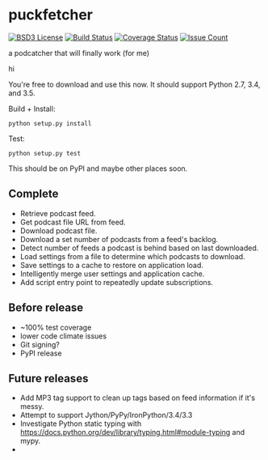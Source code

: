 # puckfetcher
[![BSD3 License](http://img.shields.io/badge/license-BSD3-brightgreen.svg)](https://tldrlegal.com/license/bsd-3-clause-license-%28revised%29)
[![Build Status](https://travis-ci.org/andrewmichaud/puckfetcher.svg?branch=master)](https://travis-ci.org/andrewmichaud/puckfetcher)
[![Coverage Status](https://coveralls.io/repos/andrewmichaud/puckfetcher/badge.svg?branch=master&service=github)](https://coveralls.io/github/andrewmichaud/puckfetcher?branch=master)
[![Issue Count](https://codeclimate.com/github/andrewmichaud/puckfetcher/badges/issue_count.svg)](https://codeclimate.com/github/andrewmichaud/puckfetcher)

a podcatcher that will finally work (for me)

hi

You're free to download and use this now. It should support Python 2.7, 3.4, and 3.5.

Build + Install:
```
python setup.py install
```

Test:
```
python setup.py test
```

This should be on PyPI and maybe other places soon.

## Complete

- Retrieve podcast feed.
- Get podcast file URL from feed.
- Download podcast file.
- Download a set number of podcasts from a feed's backlog.
- Detect number of feeds a podcast is behind based on last downloaded.
- Load settings from a file to determine which podcasts to download.
- Save settings to a cache to restore on application load.
- Intelligently merge user settings and application cache.
- Add script entry point to repeatedly update subscriptions.

## Before release
- ~100% test coverage
- lower code climate issues
- Git signing?
- PyPI release

## Future releases
- Add MP3 tag support to clean up tags based on feed information if it's messy.
- Attempt to support Jython/PyPy/IronPython/3.4/3.3
- Investigate Python static typing with https://docs.python.org/dev/library/typing.html#module-typing and mypy.
- 

